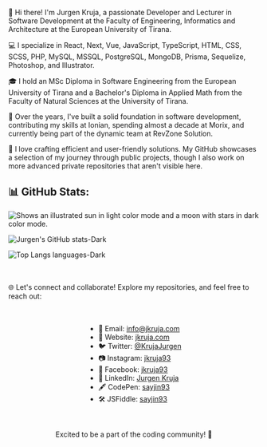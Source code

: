 👋 Hi there! I'm Jurgen Kruja, a passionate Developer and Lecturer in Software Development at the Faculty of Engineering, Informatics and Architecture at the European University of Tirana.

💻 I specialize in React, Next, Vue, JavaScript, TypeScript, HTML, CSS, SCSS, PHP, MySQL, MSSQL, PostgreSQL, MongoDB, Prisma, Sequelize, Photoshop, and Illustrator.

🎓 I hold an MSc Diploma in Software Engineering from the European University of Tirana and a Bachelor's Diploma in Applied Math from the Faculty of Natural Sciences at the University of Tirana.

💼 Over the years, I've built a solid foundation in software development, contributing my skills at Ionian, spending almost a decade at Morix, and currently being part of the dynamic team at RevZone Solution.

🚀 I love crafting efficient and user-friendly solutions. My GitHub showcases a selection of my journey through public projects, though I also work on more advanced private repositories that aren't visible here.

## 📊 GitHub Stats:

<div style="display: flex; justify-content: center; align-items: center; gap:20px; flex-wrap: wrap;">
<div>

<picture>
  <source media="(prefers-color-scheme: dark)" srcset="https://github-readme-stats.vercel.app/api?username=sayjin93&hide=contribs&show=prs_merged,prs_merged_percentage&show_icons=true&theme=nightowl">
  <img alt="Shows an illustrated sun in light color mode and a moon with stars in dark color mode." src="https://github-readme-stats.vercel.app/api?username=sayjin93&hide=contribs&show=prs_merged,prs_merged_percentage&show_icons=true&theme=shadow_blue">
</picture>


![Jurgen's GitHub stats-Dark](https://github-readme-stats.vercel.app/api?username=sayjin93&hide=contribs&show=prs_merged,prs_merged_percentage&show_icons=true&theme=nightowl)

![Top Langs languages-Dark](https://github-readme-stats.vercel.app/api/top-langs/?username=sayjin93&layout=compact&theme=nightowl)

</div>

🌐 Let's connect and collaborate! Explore my repositories, and feel free to reach out:

- 📧 Email: [info@jkruja.com](mailto:info@jkruja.com)
- 🔗 Website: [jkruja.com](https://jkruja.com/)
- 🐦 Twitter: [@KrujaJurgen](https://twitter.com/KrujaJurgen)
- 📷 Instagram: [jkruja93](https://www.instagram.com/jkruja93)
- 👤 Facebook: [jkruja93](https://www.facebook.com/jkruja93)
- 💼 LinkedIn: [Jurgen Kruja](https://al.linkedin.com/in/jurgenkruja)
- 🖋️ CodePen: [sayjin93](https://codepen.io/sayjin93)
- 🛠️ JSFiddle: [sayjin93](https://jsfiddle.net/user/sayjin93)

Excited to be a part of the coding community! 🚀
